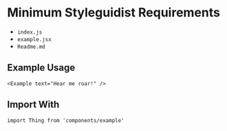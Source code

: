# Minimum Styleguidist Requirements

* `index.js`
* `example.jsx`
* `Readme.md`

## Example Usage

    <Example text="Hear me roar!" />

## Import With

`import Thing from 'components/example'`
